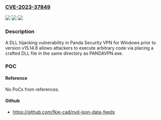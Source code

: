### [CVE-2023-37849](https://cve.mitre.org/cgi-bin/cvename.cgi?name=CVE-2023-37849)
![](https://img.shields.io/static/v1?label=Product&message=n%2Fa&color=blue)
![](https://img.shields.io/static/v1?label=Version&message=n%2Fa&color=blue)
![](https://img.shields.io/static/v1?label=Vulnerability&message=n%2Fa&color=brighgreen)

### Description

A DLL hijacking vulnerability in Panda Security VPN for Windows prior to version v15.14.8 allows attackers to execute arbitrary code via placing a crafted DLL file in the same directory as PANDAVPN.exe.

### POC

#### Reference
No PoCs from references.

#### Github
- https://github.com/fkie-cad/nvd-json-data-feeds

